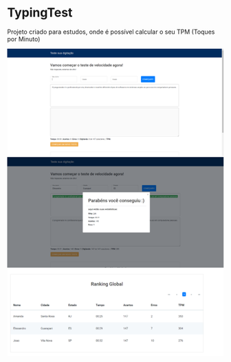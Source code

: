 # TypingTest

Projeto criado para estudos, onde é possível calcular o seu TPM (Toques por Minuto)

![alt text](https://github.com/Ellissandro/typing-test/blob/main/src/assets/screenshot/typing-test.PNG)
![alt text](https://github.com/Ellissandro/typing-test/blob/main/src/assets/screenshot/typing-test-modal-result.PNG)
![alt text](https://github.com/Ellissandro/typing-test/blob/main/src/assets/screenshot/typing-test-ranking-2.PNG)
